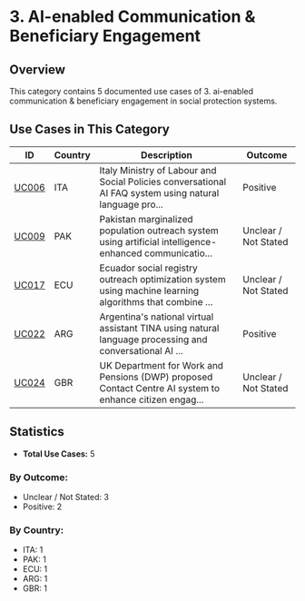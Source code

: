 # 3. AI-enabled Communication & Beneficiary Engagement

## Overview

This category contains 5 documented use cases of 3. ai-enabled communication & beneficiary engagement in social protection systems.

## Use Cases in This Category

| ID | Country | Description | Outcome |
|----|---------|-------------|---------|
| [UC006](UC006.md) | ITA | Italy Ministry of Labour and Social Policies conversational AI FAQ system using natural language pro... | Positive |
| [UC009](UC009.md) | PAK | Pakistan marginalized population outreach system using artificial intelligence-enhanced communicatio... | Unclear / Not Stated |
| [UC017](UC017.md) | ECU | Ecuador social registry outreach optimization system using machine learning algorithms that combine ... | Unclear / Not Stated |
| [UC022](UC022.md) | ARG | Argentina's national virtual assistant TINA using natural language processing and conversational AI ... | Positive |
| [UC024](UC024.md) | GBR | UK Department for Work and Pensions (DWP) proposed Contact Centre AI system to enhance citizen engag... | Unclear / Not Stated |

## Statistics

- **Total Use Cases:** 5

### By Outcome:
- Unclear / Not Stated: 3
- Positive: 2

### By Country:
- ITA: 1
- PAK: 1
- ECU: 1
- ARG: 1
- GBR: 1

